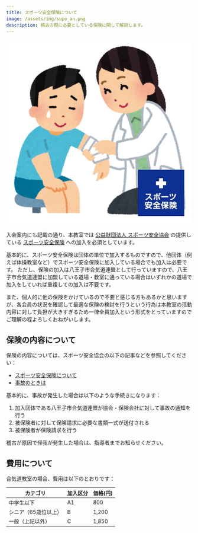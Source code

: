 ```yaml
---
title: スポーツ安全保険について
image: /assets/img/supo_an.png
description: 稽古の際に必要としている保険に関して解説します。
---
```


![center](/assets/img/supo_an.png)

入会案内にも記載の通り、本教室では [公益財団法人 スポーツ安全協会](https://www.sportsanzen.org/) の提供している [スポーツ安全保険](https://www.sportsanzen.org/hoken/) への加入を必須としています。

基本的に、スポーツ安全保険は団体の単位で加入するものですので、他団体（例えば体操教室など）でスポーツ安全保険に加入している場合でも加入は必要です。
ただし、保険の加入は八王子市合気道連盟として行っていますので、八王子市合気道連盟に加盟している道場・教室に通っている場合はいずれかの道場で加入をしていれば重複しての加入は不要です。

また、個人的に他の保険をかけているので不要と感じる方もあるかと思いますが、各会員の状況を確認して最適な保険の検討を行うという行為は本教室の活動内容に対して負担が大きすぎるため一律全員加入という形式をとっていますのでご理解の程よろしくおねがいします。

## 保険の内容について

保険の内容については、スポーツ安全協会の以下の記事などを参照してください：

- [スポーツ安全保険について](https://www.sportsanzen.org/hoken/)
- [事故のときは](https://www.sportsanzen.org/hoken/jiko.html)

基本的に、事故が発生した場合は以下のような手続きになります：

1. 加入団体である八王子市合気道連盟が協会・保険会社に対して事故の通知を行う
1. 被保険者に対して保険請求に必要な書類一式が送付される
1. 被保険者が保険請求を行う

稽古が原因で怪我が発生した場合は、指導者までお知らせください。

## 費用について

合気道教室の場合、費用は以下のとおりです：

|カテゴリ|加入区分|価格(円)|
|--------|--------|----|
|中学生以下|A1|800|
|シニア（65歳位以上）|B|1,200|
|一般（上記以外）|C|1,850|
